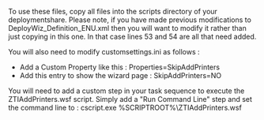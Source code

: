 To use these files, copy all files into the scripts directory of your deploymentshare.  Please note, if you have made previous modifications to DeployWiz_Definition_ENU.xml then you will want to modify it rather than just copying in this one.  In that case lines 53 and 54 are all that need added.

You will also need to modify customsettings.ini as follows :
 *   Add a Custom Property like this : Properties=SkipAddPrinters
 *   Add this entry to show the wizard page : SkipAddPrinters=NO

You will need to add a custom step in your task sequence to execute the ZTIAddPrinters.wsf script.  Simply add a "Run Command Line" step and set the command line to : cscript.exe %SCRIPTROOT%\ZTIAddPrinters.wsf
